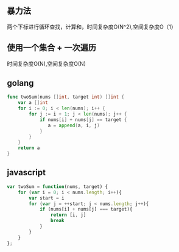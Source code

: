 

## 暴力法

两个下标进行循环查找，计算和，时间复杂度O(N^2),空间复杂度O（1）

## 使用一个集合 + 一次遍历

时间复杂度O(N),空间复杂度O(N)

## golang

```go
func twoSum(nums []int, target int) []int {
    var a []int
    for i := 0; i < len(nums); i++ {
        for j := i + 1; j < len(nums); j++ {
            if nums[i] + nums[j] == target {
               a = append(a, i, j)
            }
        }
    }
    return a
}
```

## javascript

```javascript
var twoSum = function(nums, target) {
    for (var i = 0; i < nums.length; i++){
        var start = i
        for (var j = ++start; j < nums.length; j++){
            if (nums[i] + nums[j] === target){
                return [i, j]
                break
            }
        }
    }
};
```
